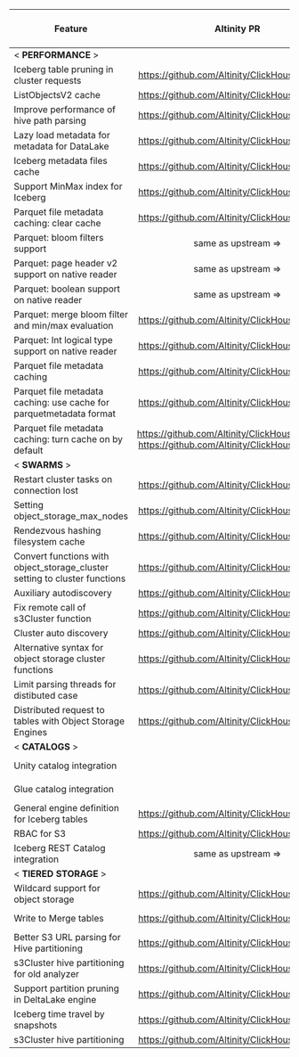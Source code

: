| Feature | Altinity PR | First Altinity Release | upstream PR | First upstream Release |
| ------- | :---: | :---: | :---: | :---: |
| <   **PERFORMANCE**   >||||
| Iceberg table pruning in cluster requests|https://github.com/Altinity/ClickHouse/pull/770|25.2.2||
| ListObjectsV2 cache|https://github.com/Altinity/ClickHouse/pull/743|25.2.2||
| Improve performance of hive path parsing|https://github.com/Altinity/ClickHouse/pull/734|25.2.2|https://github.com/ClickHouse/ClickHouse/pull/79067|25.5.1
| Lazy load metadata for metadata for DataLake|https://github.com/Altinity/ClickHouse/pull/742|25.2.2||
| Iceberg metadata files cache|https://github.com/Altinity/ClickHouse/pull/733|25.2.2|https://github.com/ClickHouse/ClickHouse/pull/77156 |25.5.1
| Support MinMax index for Iceberg|https://github.com/Altinity/ClickHouse/pull/733|25.2.2|https://github.com/ClickHouse/ClickHouse/pull/78242|25.4.1
| Parquet file metadata caching: clear cache|https://github.com/Altinity/ClickHouse/pull/713|25.2.2||
| Parquet: bloom filters support|same as upstream =>|24.12.2|https://github.com/ClickHouse/ClickHouse/pull/62966|24.10.1
| Parquet: page header v2 support on native reader|same as upstream =>|24.12.2|https://github.com/ClickHouse/ClickHouse/pull/70807|24.10.1
| Parquet: boolean support on native reader|same as upstream =>|24.12.2|https://github.com/ClickHouse/ClickHouse/pull/71055|24.11.1
| Parquet: merge bloom filter and min/max evaluation|https://github.com/Altinity/ClickHouse/pull/590|24.12.2|https://github.com/ClickHouse/ClickHouse/pull/71383|25.2.1
| Parquet: Int logical type support on native reader|https://github.com/Altinity/ClickHouse/pull/589|24.12.2|https://github.com/ClickHouse/ClickHouse/pull/72105|25.1.1
| Parquet file metadata caching|https://github.com/Altinity/ClickHouse/pull/586|24.12.2||
| Parquet file metadata caching: use cache for parquetmetadata format|https://github.com/Altinity/ClickHouse/pull/636|24.12.2||
| Parquet file metadata caching: turn cache on by default|https://github.com/Altinity/ClickHouse/pull/669, https://github.com/Altinity/ClickHouse/pull/674|24.12.2||
| <   **SWARMS**   >||||
| Restart cluster tasks on connection lost|https://github.com/Altinity/ClickHouse/pull/780|`25.3.3` (planned)||
| Setting object_storage_max_nodes|https://github.com/Altinity/ClickHouse/pull/677|25.2.2||
| Rendezvous hashing filesystem cache|https://github.com/Altinity/ClickHouse/pull/709|25.2.2|https://github.com/ClickHouse/ClickHouse/pull/77326|25.5.1
| Convert functions with object_storage_cluster setting to cluster functions|https://github.com/Altinity/ClickHouse/pull/712|25.2.2||
| Auxiliary autodiscovery|https://github.com/Altinity/ClickHouse/pull/531|24.12.2|https://github.com/ClickHouse/ClickHouse/pull/71911|24.11.1
| Fix remote call of s3Cluster function|https://github.com/Altinity/ClickHouse/pull/583|24.12.2|https://github.com/ClickHouse/ClickHouse/pull/72625|
| Cluster auto discovery|https://github.com/Altinity/ClickHouse/pull/629|24.12.2|https://github.com/ClickHouse/ClickHouse/pull/76001|25.3.1
| Alternative syntax for object storage cluster functions|https://github.com/Altinity/ClickHouse/pull/592|24.12.2|https://github.com/ClickHouse/ClickHouse/pull/70659|25.3.1
| Limit parsing threads for distibuted case|https://github.com/Altinity/ClickHouse/pull/648|24.12.2||
| Distributed request to tables with Object Storage Engines|https://github.com/Altinity/ClickHouse/pull/615|24.12.2||
| <   **CATALOGS**   >||||
| Unity catalog integration||`25.3.3` (planned)|https://github.com/ClickHouse/ClickHouse/pull/76988|25.3.1
| Glue catalog integration||`25.3.3` (planned)|https://github.com/ClickHouse/ClickHouse/pull/77257|25.3.1
| General engine definition for Iceberg tables|https://github.com/Altinity/ClickHouse/pull/675|25.2.2|https://github.com/ClickHouse/ClickHouse/pull/77125|
| RBAC for S3|https://github.com/Altinity/ClickHouse/pull/688|25.2.2||
| Iceberg REST Catalog integration|same as upstream =>|24.12.2|https://github.com/ClickHouse/ClickHouse/pull/71542|24.12.1
| <   **TIERED STORAGE**   >||||
| Wildcard support for object storage|https://github.com/Altinity/ClickHouse/pull/789|`25.3.3` (planned)||
| Write to Merge tables|https://github.com/Altinity/ClickHouse/pull/683|`25.3.3` (planned)||
| Better S3 URL parsing for Hive partitioning|https://github.com/Altinity/ClickHouse/pull/700|25.2.2|https://github.com/ClickHouse/ClickHouse/pull/78185|25.5.1
| s3Cluster hive partitioning for old analyzer|https://github.com/Altinity/ClickHouse/pull/703|25.2.2||
| Support partition pruning in DeltaLake engine|https://github.com/Altinity/ClickHouse/pull/733|25.2.2|https://github.com/ClickHouse/ClickHouse/pull/78486|25.4.1
| Iceberg time travel by snapshots|https://github.com/Altinity/ClickHouse/pull/733|25.2.2|https://github.com/ClickHouse/ClickHouse/pull/77439|25.4.1
| s3Cluster hive partitioning|https://github.com/Altinity/ClickHouse/pull/584|24.12.2|https://github.com/ClickHouse/ClickHouse/pull/73910|
